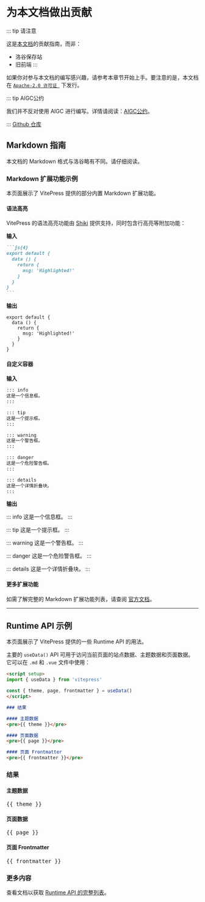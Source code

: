# 为本文档做出贡献
::: tip 请注意

这是[本文档](../home)的贡献指南，而非：
- 洛谷保存站
- 旧前端
:::

如果你对参与本文档的编写感兴趣，请参考本章节开始上手。要注意的是，本文档在 [`Apache-2.0 许可证 `](../license/Apache-2.0/) 下发行。

::: tip AIGC公约

我们并不反对使用 AIGC 进行编写。详情请阅读：[AIGC公约](aigc)。

:::
[Github 仓库](https://github.com/luogu-saver-dev/docs)
## Markdown 指南
本文档的 Markdown 格式与洛谷略有不同。请仔细阅读。


### Markdown 扩展功能示例

本页面展示了 VitePress 提供的部分内置 Markdown 扩展功能。

#### 语法高亮

VitePress 的语法高亮功能由 [Shiki](https://github.com/shikijs/shiki) 提供支持，同时包含行高亮等附加功能：

**输入**

````md
```js{4}
export default {
  data () {
    return {
      msg: 'Highlighted!'
    }
  }
}
```
````

**输出**

```js{4}
export default {
  data () {
    return {
      msg: 'Highlighted!'
    }
  }
}
```

#### 自定义容器

**输入**

```md
::: info
这是一个信息框。
:::

::: tip
这是一个提示框。
:::

::: warning
这是一个警告框。
:::

::: danger
这是一个危险警告框。
:::

::: details
这是一个详情折叠块。
:::
```

**输出**

::: info
这是一个信息框。
:::

::: tip
这是一个提示框。
:::

::: warning
这是一个警告框。
:::

::: danger
这是一个危险警告框。
:::

::: details
这是一个详情折叠块。
:::

#### 更多扩展功能

如需了解完整的 Markdown 扩展功能列表，请查阅 [官方文档](https://vitepress.dev/guide/markdown)。


---

## Runtime API 示例

本页面展示了 VitePress 提供的一些 Runtime API 的用法。

主要的 `useData()` API 可用于访问当前页面的站点数据、主题数据和页面数据。它可以在 `.md` 和 `.vue` 文件中使用：

```md
<script setup>
import { useData } from 'vitepress'

const { theme, page, frontmatter } = useData()
</script>

### 结果

#### 主题数据
<pre>{{ theme }}</pre>

#### 页面数据
<pre>{{ page }}</pre>

#### 页面 Frontmatter
<pre>{{ frontmatter }}</pre>
```

<script setup>
import { useData } from 'vitepress'

const { site, theme, page, frontmatter } = useData()
</script>

### 结果

#### 主题数据

<pre>{{ theme }}</pre>

#### 页面数据

<pre>{{ page }}</pre>

#### 页面 Frontmatter

<pre>{{ frontmatter }}</pre>

### 更多内容

查看文档以获取 [Runtime API 的完整列表](https://vitepress.dev/reference/runtime-api#usedata)。
